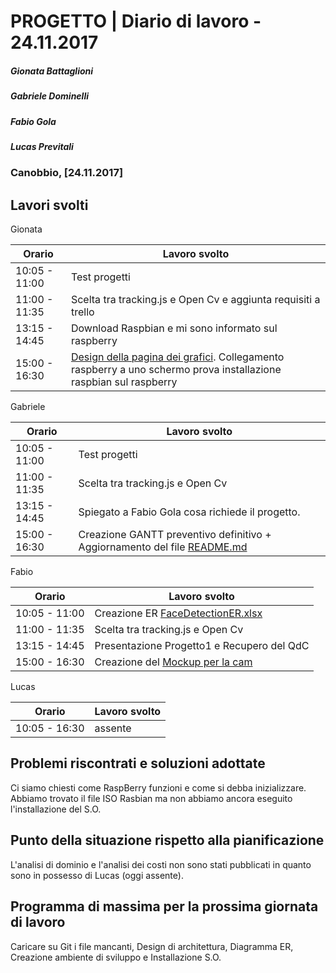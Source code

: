 # PROGETTO | Diario di lavoro - 24.11.2017
##### Gionata Battaglioni
##### Gabriele Dominelli
##### Fabio Gola
##### Lucas Previtali
### Canobbio, [24.11.2017]

## Lavori svolti
Gionata


|Orario        |Lavoro svolto                 |
|--------------|------------------------------|
|10:05 - 11:00 |Test progetti				      |
|11:00 - 11:35 |Scelta tra tracking.js e Open Cv e aggiunta requisiti a trello|                   
|13:15 - 14:45 |Download Raspbian e mi sono informato sul raspberry |
|15:00 - 16:30 |[Design della pagina dei grafici](../../MockuoGrafici.png). Collegamento raspberry a uno schermo	prova installazione raspbian sul raspberry			      |

Gabriele

|Orario        |Lavoro svolto                 |
|--------------|------------------------------|
|10:05 - 11:00 |Test progetti				      |
|11:00 - 11:35 |Scelta tra tracking.js e Open Cv|                           
|13:15 - 14:45 |Spiegato a Fabio Gola cosa richiede il progetto.				      |
|15:00 - 16:30 |Creazione GANTT preventivo definitivo + Aggiornamento del file [README.md](../../README.md)				      |


Fabio

|Orario        |Lavoro svolto                 |
|--------------|------------------------------|
|10:05 - 11:00 |Creazione ER [FaceDetectionER.xlsx](../FaceDetectionER.xlsx)						      |
|11:00 - 11:35 |Scelta tra tracking.js e Open Cv|                           
|13:15 - 14:45 |Presentazione Progetto1 e Recupero del QdC|
|15:00 - 16:30 |Creazione del [Mockup per la cam](../../MockupCam.PNG)|


Lucas


|Orario        |Lavoro svolto                 |
|--------------|------------------------------|
|10:05 - 16:30 |assente				      |




##  Problemi riscontrati e soluzioni adottate
Ci siamo chiesti come RaspBerry funzioni e come si debba inizializzare.
Abbiamo trovato il file ISO Rasbian ma non abbiamo ancora eseguito l'installazione del S.O.

##  Punto della situazione rispetto alla pianificazione
L'analisi di dominio e l'analisi dei costi non sono stati pubblicati in quanto sono in possesso di Lucas (oggi assente).

## Programma di massima per la prossima giornata di lavoro
Caricare su Git i file mancanti, Design di architettura, Diagramma ER, Creazione ambiente di sviluppo e Installazione S.O.
